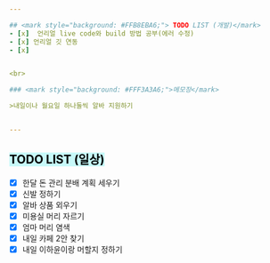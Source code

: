 ```yaml
---  

## <mark style="background: #FFB8EBA6;"> TODO LIST (개발)</mark>
- [x]  언리얼 live code와 build 방법 공부(에러 수정)
- [x] 언리얼 깃 연동
- [x] 


<br>

### <mark style="background: #FFF3A3A6;">메모장</mark>

>내일이나 월요일 하나둘씩 알바 지원하기


---
```


## <mark style="background: #ABF7F7A6;">TODO LIST (일상)</mark>

- [x]  한달 돈 관리 분배 계획 세우기
- [x]  신발 정하기
- [x]  알바 상품 외우기
- [x]  미용실 머리 자르기
- [x]  엄마 머리 염색
- [x]  내일 카페 2안 찾기
- [x]  내일 이하윤이랑 머할지 정하기
